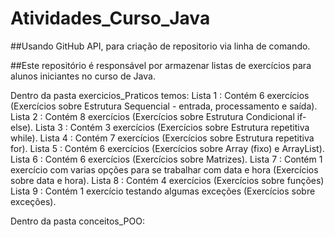 # Atividades_Curso_Java

##Usando GitHub API, para criação de repositorio via linha de comando.

##Este repositório é responsável por armazenar listas de exercícios para alunos iniciantes no curso de Java.

Dentro da pasta exercicios_Praticos temos:
Lista 1 : Contém 6 exercícios (Exercícios sobre Estrutura Sequencial - entrada, processamento e saída).
Lista 2 : Contém 8 exercícios (Exercícios sobre Estrutura Condicional if-else).
Lista 3 : Contém 3 exercícios (Exercícios sobre Estrutura repetitiva while).
Lista 4 : Contém 7 exercícios (Exercícios sobre Estrutura repetitiva for).
Lista 5 : Contém 6 exercícios (Exercícios sobre Array (fixo) e ArrayList).
Lista 6 : Contém 6 exercícios (Exercícios sobre Matrizes).
Lista 7 : Contém 1 exercício com varias opções para se trabalhar com data e hora (Exercícios sobre data e hora).
Lista 8 : Contém 4 exercícios (Exercícios sobre funções)
Lista 9 : Contém 1 exercício testando algumas exceções (Exercícios sobre exceções).

Dentro da pasta conceitos_POO:
